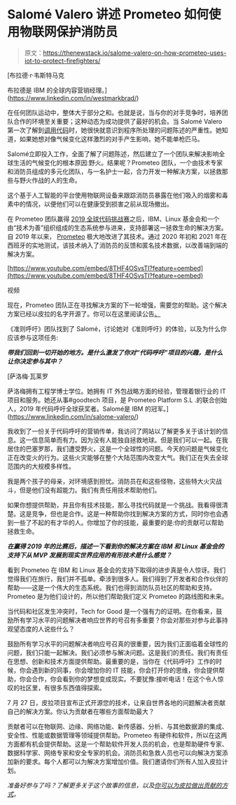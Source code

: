 # Salomé Valero 讲述 Prometeo 如何使用物联网保护消防员

> 原文：<https://thenewstack.io/salome-valero-on-how-prometeo-uses-iot-to-protect-firefighters/>

[](https://www.linkedin.com/in/westmarkbrad/)

 [布拉德·r·韦斯特马克

布拉德是 IBM 的全球内容营销经理。](https://www.linkedin.com/in/westmarkbrad/) [](https://www.linkedin.com/in/westmarkbrad/)

在任何团队运动中，整体大于部分之和。也就是说，当与你的对手竞争时，培养团队合作的环境至关重要；这种动态为成功提供了最好的机会。当 Salomé Valero 第一次了解到[调用代码](https://developer.ibm.com/callforcode/)时，她很快就意识到程序所处理的问题陈述的严重性。她知道，如果她想对像气候变化这样激烈的对手产生影响，她不能单枪匹马。

Salomé立即投入工作，全面了解了问题陈述，然后建立了一个团队来解决影响全球生活的气候变化的根本原因:野火。结果呢？Prometeo 团队，一个由技术专家和消防员组成的多元化团队，与一名护士一起，合力开发一种解决方案，以拯救那些与野火作战的人的生命。

这个基于人工智能的平台使用物联网设备来跟踪消防员暴露在他们吸入的烟雾和毒素中的情况，以便他们可以在健康受到损害之前从现场撤出。

在 Prometeo 团队赢得 [2019 全球代码挑战赛](https://developer.ibm.com/callforcode/blogs/call-for-code-2019-finalist-prometeo/)之后，IBM、Linux 基金会和一个由“技术为善”组织组成的生态系统参与进来，支持部署这一拯救生命的解决方案。自 2019 年以来， [Prometeo](https://developer.ibm.com/callforcode/solutions/prometeo/) 极大地改进了其技术。通过 2020 年初和 2021 年在西班牙的实地测试，该技术纳入了消防员的反馈和匿名技术数据，以改善端到端的解决方案。

[https://www.youtube.com/embed/8THF4OSvsTI?feature=oembed](https://www.youtube.com/embed/8THF4OSvsTI?feature=oembed)

视频

现在，Prometeo 团队正在寻找解决方案的下一轮增强，需要您的帮助。这个解决方案已经以皮拉的名字开源了。你可以在这里阅读公告[。](https://thenextweb.com/news/open-source-firefighter-safety-project-save-lives-you-can-help)

《准则呼吁》团队找到了 Salomé，讨论她对《准则呼吁》的体验，以及为什么你应该参与这项任务:

***带我们回到一切开始的地方。是什么激发了你对“代码呼吁”项目的兴趣，是什么让你决定参与其中？***

 [萨洛梅·瓦莱罗

萨洛梅拥有工程学博士学位。她拥有 IT 外包战略方面的经验，管理着银行业的 IT 项目和服务。她还从事#goodtech 项目，是 Prometeo Platform S.L .的联合创始人，2019 年代码呼吁全球获奖者。Salomé是 IBM 的冠军。](https://www.linkedin.com/in/salome-valero/) 

我收到了一份关于代码呼吁的营销传单，我访问了网站以了解更多关于该计划的信息。这一信息简单而有力。因为没有人能独自拯救地球。但是我们可以一起。在我居住的巴塞罗那，我们遭受野火，这是一个全球性的问题。今天的问题是气候变化正在改变火的行为。这些火灾能够在整个大陆范围内改变大气。我们正在失去全球范围内的大规模多样性。

我是两个孩子的母亲，对环境感到担忧。消防员在和这些怪物，这些特大火灾战斗，但是他们没有超能力。我们有责任用技术帮助他们。

如果你想提供帮助，并且你有技术技能，那么寻找代码就是一个挑战。我看得很清楚。这是竞争，但也是合作。这是一种帮助你找到解决方案的方式，同时你也会遇到一些了不起的有才华的人。你增加了你的技能，最重要的是:你的贡献可以帮助拯救生命。

***在赢得 2019 年的比赛后，描述一下看到你的解决方案在 IBM 和 Linux 基金会的支持下从 MVP 发展到现实世界应用的有形技术是什么感觉？***

看到 Prometeo 在 IBM 和 Linux 基金会的支持下取得的进步真是令人惊讶。我们觉得我们在旅行，我们并不孤单。牵涉到很多人。我们得到了开发者和合作伙伴的帮助——这是一个伟大的生态系统。我们也得到消防队员社区的帮助和支持。Prometeo 是为他们设计的，所以他们帮助我们定义 Prometeo 的路线图和未来。

当代码和社区发生冲突时，Tech for Good 是一个强有力的证明。在你看来，鼓励所有学习水平的问题解决者响应世界的号召有多重要？你会对那些对参与此事持观望态度的人说些什么？

鼓励所有学习水平的问题解决者响应号召真的很重要，因为我们正面临着全球性的问题，我们只能一起解决。我们必须参与解决问题。这是我们的责任。我们有责任在思想、创新和技术方面提供帮助。最重要的是，当你在《代码呼吁》工作的时候，你会遇到新的同事，你会增加你的 IT 技能，你会打开你的思维，你会提供帮助，你会合作，你会看到你的梦想变成现实。不要犹豫:接听电话！在这个令人惊叹的社区里，有很多东西值得探索。

7 月 27 日，皮拉项目宣布正式开源您的技术，让来自世界各地的问题解决者贡献自己的解决方案。你认为贡献者在哪些方面帮助最大？

贡献者可以在物联网、边缘、网络功能、新传感器、分析、与其他数据源的集成、安全性、性能或数据管理等领域提供帮助。Prometeo 有硬件和软件，所以在这两方面都有机会提供帮助。这是一个帮助软件开发人员的机会，也是帮助硬件专家、数据科学家、网络专家和安全专家的机会。消防员和急救人员也可以向解决方案添加新的要求。每个人都可以为解决方案增加价值。我们邀请你们所有人加入皮拉计划。

*准备好参与了吗？了解更多关于这个故事的信息，以及[你可以为皮拉做出贡献的方式](https://developer.ibm.com/callforcode/solutions/prometeo/)。*

<svg xmlns:xlink="http://www.w3.org/1999/xlink" viewBox="0 0 68 31" version="1.1"><title>Group</title> <desc>Created with Sketch.</desc></svg>